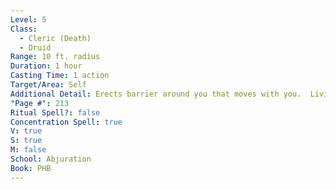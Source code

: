 ```yaml
---
Level: 5
Class:
  - Cleric (Death)
  - Druid
Range: 10 ft. radius
Duration: 1 hour
Casting Time: 1 action
Target/Area: Self
Additional Detail: Erects barrier around you that moves with you.  Living creatures cannot enter.
"Page #": 213
Ritual Spell?: false
Concentration Spell: true
V: true
S: true
M: false
School: Abjuration
Book: PHB
---
```

